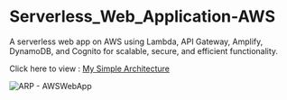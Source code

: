 # Serverless_Web_Application-AWS
A serverless web app on AWS using Lambda, API Gateway, Amplify, DynamoDB, and Cognito for scalable, secure, and efficient functionality.

Click here to view :
[My Simple Architecture](https://viewer.diagrams.net/?tags=%7B%7D&target=blank&highlight=0000ff&layers=1&nav=1&title=ARP%20-%20AWSWebApp.drawio#R7Vpbd9o4EP41PMKxfMH4EQxJOIdu2dBudp84whZGW2O5sgjQX7%2BSLYMtC8gWSLsXkhyskTySZr75ZiynZfnr3SOF6eoDCVHcMo1w17KGLdMEtmXzLyHZS0kXeIUkojiUsqNghr8hKTSkdINDlNUGMkJihtO6MCBJggJWk0FKybY%2BbEni%2BqwpjFBDMAtg3JS%2B4JCtpBR0vWPHE8LRSk7dM92iYw3LwXIn2QqGZFsRWaOW5VNCWHG13vkoFtYr7VLc93Ci97AwihL2lhs%2Bj75NP%2Ff7H8f0oY2zXuT47tc2cJ1CzyuMN3LL%2FZcZF%2Fgx2YRy5WxfmiMlOGG5SZ0B%2F%2BUz%2BkbL4T2%2BaHVMRxGobbcuAM2W0FEXqG23LgCqeqDMD9QFVgSNVk29ocxvVBbIf60B2bAYJ8g%2FgM%2FgwojCEHOn%2BCQmlMsSknDrDVZsHfMW4JfbFWZolsJAWHXLI4fLliRhEv7ALNvS8EIrh08qrte7SIRaB24zuxNRsknzKcc8ALS9c345D4Qz5zBmQhGj5AsqF9cyLf7zICAzWOI4Vhb9iijDPBr6MY6EfkbEdFC2YrTMNfKd4CSa5K2hZcjV66YIYbZCodxSDBcoHsDgi1hoElbGL%2FMPH8J3xSC3MJWWy%2FGH6OgVFTA08jFxDNMMLw62oijY0Ay%2FomeUFSYV0mbAyBgSm0S7ikgG0CMia8Tong%2BRvaYrg1nSWdt1pGB7JAfXkrJVhResnteRoQYlJUUH9ceo5RcycPVBvJ18HY%2BNWZc8%2Fmok0Aejh%2BlTG%2FQaMdwyu7mzF7Xw7X7dCLbJvdMuLNPnA4CT7nL7lP38KhLfBRP0p%2BOW4BapkV6l8hEytIX7Uhvf76LsapCNNrpqCCrhORFImpIMM5yHwYIwRtYX8RsgAaZ6bGrizOrAFM8jufJ6nHCwDr2%2Ba4PTgV%2BNbKcZG0b%2BOey%2FAcY6ZM%2Bx%2BGnYOmYNtmXyqoK2W8KzitoeuBNkrXOILeFQCIS5boHidRrjZRV4heL6ZGfxmH1BLFhJ6GkzoTYb6jKiNis2M2NtWJ6rNDOoQp3MbQpBc1iZ3ppCnUyXy9W7geZuoNx9OpOeihQ1AIeWbfu61HbII%2FdmjUvZG2Zpsa0l3ol16NM5RRnZ0AAVyZynsUyX1qFE8skEKnnnfnziGZfopCSOdyET8P5sMu5%2FuIZJfp7MhuG6GVCu4%2Fl5uXYmoz3ANY4FAJ5Q%2FIrEUu4KOdusY46DrkxYFdh1NZWXa9yv8LI1wFNcjZKwL55DhVNimGU4qHslj9yD24vbUdh4KP1e81WM42iMU8ooiiHjBXP9%2BVljLznDVGS%2Fo3eAC2reAUaj2i2YTd5XfUxVVB2WVFFlAdPreYbtWD3L7tb1MkgjxBp6uc1FlXkYJtO16vGDpa4AQfMJ%2Br8JAstSQAAakfdWENjAuKTqx%2Fu9%2B7%2FfC2d5N%2FO74%2F4D%2FO69e7VRffYu5BO4XoTw31GCxMVeGlXIg9NzLPt0FXLHYgOATnkwuleriIsPze79TnrKIkiDvauh1gDxKewN9wlck%2BEJmJ1A5E%2BLvjDfzTxcNAFojlxr0PsRAFR5UIu%2Bnq7YvSP2dE9ZV%2BU7biO6%2F100Ok7Z%2FKPaN9zVWvtqa4oo5hvLT4ZvkDxNo0gs54jf%2BqFZVq2Lve8use1ug97MZsF%2BItHeKo2a75hFX5A4Bx%2BIt4GIXnUCqDBIgLOAdAKyTjccidkcJuE85cBMV4jCOOts0WK%2BkNPWAkF9jwFU%2BlOoyLC6Pc89e8RV9JQvKc0bUqiWrN9EfuffpgAF0m2npLRKSHnvy3LuG0iOc0x5tkcoW5GIJDAeHaUKzR3HTIgwcO7sPxFje3liCDeM1OFxZMYaLx5p8sbMKEUFgVwO2otUeYIpr33AdO2O61U%2BjgIf087Pn9%2BTxZonQEXZNBs9%2FzZ6noxmovEy4k4w%2BtPpZOz3P40%2F%2FiJaz%2F7T%2BNPI%2F%2FT5ecSbbSHC2WoL6Z7X9cYz%2F5s2oFcHlu41crXcqVFF9WWUVKgeXFu3CWurp%2FilB5ph7RiauLaNvx3VvHn8F4rCq8f%2FRLFGfwE%3D)

![ARP - AWSWebApp](https://github.com/aishup7/Serverless_Web_Application-AWS/assets/142469530/73a5d177-203c-47b8-b274-499d59eeb37b)
